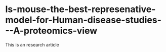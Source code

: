 # Is-mouse-the-best-represenative-model-for-Human-disease-studies---A-proteomics-view
This is an research article 
